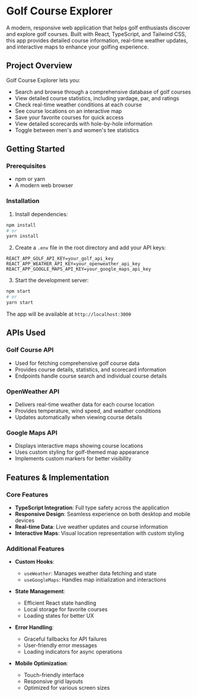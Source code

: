 # Golf Course Explorer

A modern, responsive web application that helps golf enthusiasts discover and explore golf courses. Built with React, TypeScript, and Tailwind CSS, this app provides detailed course information, real-time weather updates, and interactive maps to enhance your golfing experience.

## Project Overview

Golf Course Explorer lets you:
- Search and browse through a comprehensive database of golf courses
- View detailed course statistics, including yardage, par, and ratings
- Check real-time weather conditions at each course
- See course locations on an interactive map
- Save your favorite courses for quick access
- View detailed scorecards with hole-by-hole information
- Toggle between men's and women's tee statistics

## Getting Started

### Prerequisites
- npm or yarn
- A modern web browser

### Installation

1. Install dependencies:
```bash
npm install
# or
yarn install
```

2. Create a `.env` file in the root directory and add your API keys:
```
REACT_APP_GOLF_API_KEY=your_golf_api_key
REACT_APP_WEATHER_API_KEY=your_openweather_api_key
REACT_APP_GOOGLE_MAPS_API_KEY=your_google_maps_api_key
```

3. Start the development server:
```bash
npm start
# or
yarn start
```

The app will be available at `http://localhost:3000`

## APIs Used

### Golf Course API
- Used for fetching comprehensive golf course data
- Provides course details, statistics, and scorecard information
- Endpoints handle course search and individual course details

### OpenWeather API
- Delivers real-time weather data for each course location
- Provides temperature, wind speed, and weather conditions
- Updates automatically when viewing course details

### Google Maps API
- Displays interactive maps showing course locations
- Uses custom styling for golf-themed map appearance
- Implements custom markers for better visibility

## Features & Implementation

### Core Features
- **TypeScript Integration**: Full type safety across the application
- **Responsive Design**: Seamless experience on both desktop and mobile devices
- **Real-time Data**: Live weather updates and course information
- **Interactive Maps**: Visual location representation with custom styling

### Additional Features
- **Custom Hooks**: 
  - `useWeather`: Manages weather data fetching and state
  - `useGoogleMaps`: Handles map initialization and interactions
  
- **State Management**: 
  - Efficient React state handling
  - Local storage for favorite courses
  - Loading states for better UX

- **Error Handling**:
  - Graceful fallbacks for API failures
  - User-friendly error messages
  - Loading indicators for async operations

- **Mobile Optimization**:
  - Touch-friendly interface
  - Responsive grid layouts
  - Optimized for various screen sizes

